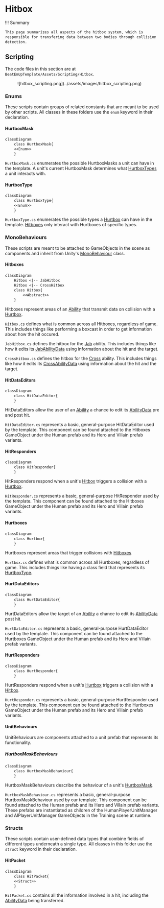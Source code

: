 # Hitbox

!!! Summary

    This page summarizes all aspects of the hitbox system, which is responsible for transfering data between two bodies through collision detection.
    
## Scripting

The code files in this section are at `BeatEmUpTemplate/Assets/Scripting/Hitbox`.

<figure markdown="span">
    ![hitbox_scripting.png](../assets/images/hitbox_scripting.png)
</figure>

### Enums

These scripts contain groups of related constants that are meant to be used by other scripts. All classes in these folders use the `enum` keyword in their declaration.

#### HurtboxMask

``` mermaid
classDiagram
    class HurtboxMask{
    <<Enum>>
    }
```

`HurtboxMask.cs` enumerates the possible HurtboxMasks a unit can have in the template. A unit's current HurtboxMask determines what [HurtboxTypes](#hurtboxtype) a unit interacts with.

#### HurtboxType

``` mermaid
classDiagram
    class HurtboxType{
    <<Enum>>
    }
```

`HurtboxType.cs` enumerates the possible types a [Hurtbox](#hurtboxes) can have in the template. [Hitboxes](#hitboxes) only interact with Hurtboxes of specific types.

### MonoBehaviours

These scripts are meant to be attached to GameObjects in the scene as components and inherit from Unity's [MonoBehaviour](https://docs.unity3d.com/6000.0/Documentation/Manual/class-MonoBehaviour.html) class.

#### Hitboxes

``` mermaid
classDiagram
    Hitbox <|-- JabHitbox
    Hitbox <|-- CrossHitbox
    class Hitbox{
        <<Abstract>>
    }
```

Hitboxes represent areas of an [Ability](ability.md#abilities) that transmit data on collision with a [Hurtbox](#hurtboxes).

`Hitbox.cs` defines what is common across all Hitboxes, regardless of game. This includes things like performing a boxcast in order to get information about how the hit occured.

`JabHitbox.cs` defines the hitbox for the [Jab](ability.md#abilities) ability. This includes things like how it edits its [JabAbilityData](ability.md#abilitydata) using information about the hit and the target.

`CrossHitbox.cs` defines the hitbox for the [Cross](ability.md#abilities) ability. This includes things like how it edits its [CrossAbilityData](ability.md#abilitydata) using information about the hit and the target.

#### HitDataEditors

``` mermaid
classDiagram
    class HitDataEditor{
    }
```

HitDataEditors allow the user of an [Ability](ability.md#abilities) a chance to edit its [AbilityData](ability.md#abilitydata) pre and post hit.

`HitDataEditor.cs` represents a basic, general-purpose HitDataEditor used by the template. This component can be found attached to the Hitboxes GameObject under the Human prefab and its Hero and Villain prefab variants.

#### HitResponders

``` mermaid
classDiagram
    class HitResponder{
    }
```

HitResponders respond when a unit's [Hitbox](#hitboxes) triggers a collision with a [Hurtbox](#hurtboxes).

`HitResponder.cs` represents a basic, general-purpose HitResponder used by the template. This component can be found attached to the Hitboxes GameObject under the Human prefab and its Hero and Villain prefab variants.

#### Hurtboxes

``` mermaid
classDiagram
    class Hurtbox{
    }
```

Hurtboxes represent areas that trigger collisions with [Hitboxes](#hitboxes).

`Hurtbox.cs` defines what is common across all Hurtboxes, regardless of game. This includes things like having a class field that represents its [HurtboxType](#hurtboxtype).

#### HurtDataEditors

``` mermaid
classDiagram
    class HurtDataEditor{
    }
```

HurtDataEditors allow the target of an [Ability](ability.md#abilities) a chance to edit its [AbilityData](ability.md#abilitydata) post hit.

`HurtDataEditor.cs` represents a basic, general-purpose HurtDataEditor used by the template. This component can be found attached to the Hurtboxes GameObject under the Human prefab and its Hero and Villain prefab variants.

#### HurtResponders

``` mermaid
classDiagram
    class HurtResponder{
    }
```

HurtResponders respond when a unit's [Hurtbox](#hurtboxes) triggers a collision with a [Hitbox](#hitboxes).

`HurtResponder.cs` represents a basic, general-purpose HurtResponder used by the template. This component can be found attached to the Hurtboxes GameObject under the Human prefab and its Hero and Villain prefab variants.

#### UnitBehaviours

UnitBehaviours are components attached to a unit prefab that represents its functionality.

##### HurtboxMaskBehaviours

``` mermaid
classDiagram
    class HurtboxMaskBehaviour{
    }
```

HurtboxMaskBehaviours describe the behaviour of a unit's [HurtboxMask](#hurtboxmask).

`HurtboxMaskBehaviour.cs` represents a basic, general-purpose HurtboxMaskBehaviour used by our template. This component can be found attached to the Human prefab and its Hero and Villain prefab variants. These prefabs are instantiated as children of the HumanPlayerUnitManager and AIPlayerUnitManager GameObjects in the Training scene at runtime.

### Structs

These scripts contain user-defined data types that combine fields of different types underneath a single type. All classes in this folder use the `struct` keyword in their declaration.

#### HitPacket

``` mermaid
classDiagram
    class HitPacket{
    <<Struct>>
    }
```

`HitPacket.cs` contains all the information involved in a hit, including the [AbilityData](ability.md#abilitydata) being transferred.
